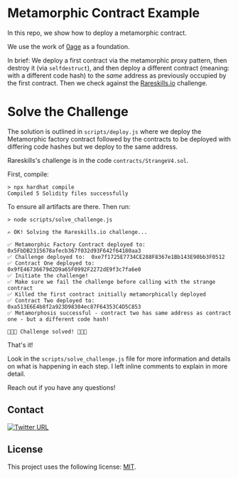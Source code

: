 # Metamorphic Contract Example

In this repo, we show how to deploy a metamorphic contract.

We use the work of <a href="https://twitter.com/z0age">0age</a> as a foundation.

In brief: We deploy a first contract via the metamorphic proxy pattern, then destroy it (via `selfdestruct`), and then deploy a different contract (meaning: with a different code hash) to the *same* address as previously occupied by the first contract. Then we check against the <a href="https://www.rareskills.io/">Rareskills.io</a> challenge.

# Solve the Challenge

The solution is outlined in `scripts/deploy.js` where we deploy the Metamorphic factory contract followed by the contracts to be deployed with differing code hashes but we deploy to the same address.

Rareskills's challenge is in the code `contracts/StrangeV4.sol`.

First, compile:

```shell
> npx hardhat compile
Compiled 5 Solidity files successfully
```

To ensure all artifacts are there. Then run:

```shell
> node scripts/solve_challenge.js

✍ OK! Solving the Rareskills.io challenge...

✅ Metamorphic Factory Contract deployed to:  0x5FbDB2315678afecb367f032d93F642f64180aa3
✅ Challenge deployed to:  0xe7f1725E7734CE288F8367e1Bb143E90bb3F0512
✅ Contract One deployed to:  0x9fE46736679d2D9a65F0992F2272dE9f3c7fa6e0
✅ Initiate the challenge!
✅ Make sure we fail the challenge before calling with the strange contract
✅ Killed the first contract initially metamorphically deployed
✅ Contract Two deployed to:  0xa513E6E4b8f2a923D98304ec87F64353C4D5C853
✅ Metamorphosis successful - contract two has same address as contract one - but a different code hash!

🎉🎉🎉 Challenge solved! 🎉🎉🎉
```

That's it!

Look in the `scripts/solve_challenge.js` file for more information and details on what is happening in each step.
I left inline comments to explain in more detail.

Reach out if you have any questions!

## Contact
[![Twitter URL](https://img.shields.io/twitter/url/https/twitter.com/cryptojesperk.svg?style=social&label=Follow%20%40cryptojesperk)](https://twitter.com/cryptojesperk)


## License
This project uses the following license: [MIT](https://github.com/bisguzar/twitter-scraper/blob/master/LICENSE).
